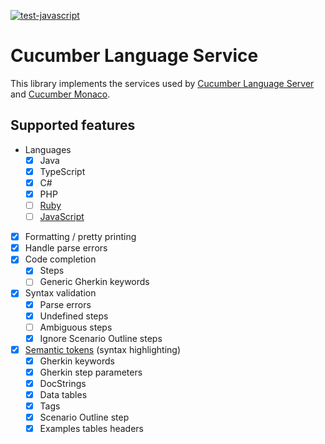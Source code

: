 [![test-javascript](https://github.com/cucumber/language-service/actions/workflows/test-javascript.yml/badge.svg)](https://github.com/cucumber/language-service/actions/workflows/test-javascript.yml)

# Cucumber Language Service

This library implements the services used by [Cucumber Language Server](https://github.com/cucumber/language-server#readme)
and [Cucumber Monaco](https://github.com/cucumber/monaco#readme).

## Supported features

- Languages
  - [x] Java
  - [x] TypeScript
  - [x] C#
  - [x] PHP
  - [ ] [Ruby](https://github.com/cucumber/language-service/issues/41)
  - [ ] [JavaScript](https://github.com/cucumber/language-service/issues/42)
- [x] Formatting / pretty printing
- [x] Handle parse errors
- [x] Code completion
  - [x] Steps
  - [ ] Generic Gherkin keywords
- [x] Syntax validation
  - [x] Parse errors
  - [x] Undefined steps
  - [ ] Ambiguous steps
  - [x] Ignore Scenario Outline steps
- [x] [Semantic tokens](https://microsoft.github.io/language-server-protocol/specifications/specification-3-17/#textDocument_semanticTokens) (syntax highlighting)
  - [x] Gherkin keywords
  - [x] Gherkin step parameters
  - [x] DocStrings
  - [x] Data tables
  - [x] Tags
  - [x] Scenario Outline step <placeholders>
  - [x] Examples tables headers
